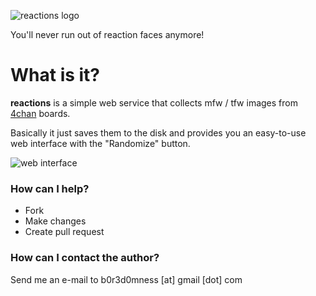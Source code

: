 ![reactions logo](http://i.imgur.com/odjk7wh.png)

You'll never run out of reaction faces anymore!

# What is it? #

**reactions** is a simple web service that collects mfw / tfw images from [4chan](http://www.4chan.org/) boards.

Basically it just saves them to the disk and provides you an easy-to-use web interface with the "Randomize" button.

![web interface](http://i.imgur.com/JU89KRR.png)

### How can I help? ###

* Fork
* Make changes
* Create pull request

### How can I contact the author? ###

Send me an e-mail to b0r3d0mness [at] gmail [dot] com
